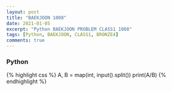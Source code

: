 ```yaml
---
layout: post
title: "BAEKJOON 1008"
date: 2021-01-05
excerpt: "Python BAEKJOON PROBLEM CLASS1 1008"
tags: [Python, BAEKJOON, CLASS1, BRONZE4]
comments: true
---
```


### Python
{% highlight css %}
A, B = map(int, input().split())
print(A/B)
{% endhighlight %}